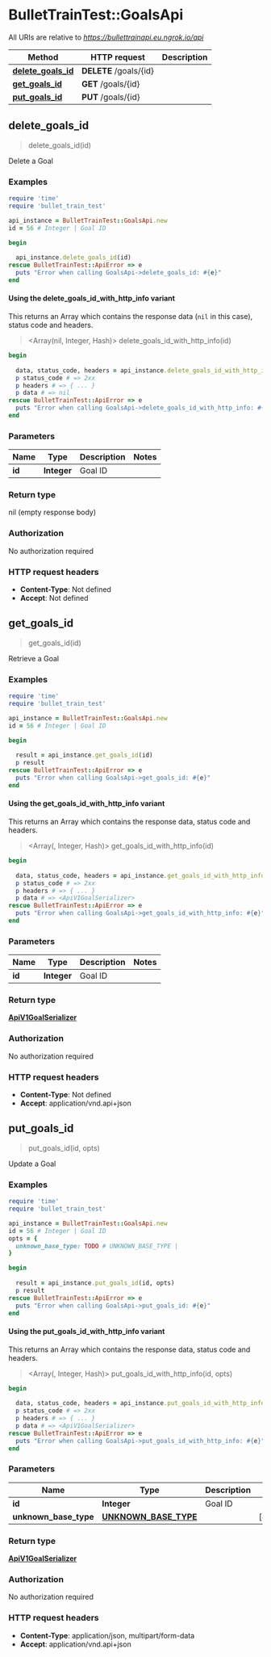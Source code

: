 # BulletTrainTest::GoalsApi

All URIs are relative to *https://bullettrainapi.eu.ngrok.io/api*

| Method | HTTP request | Description |
| ------ | ------------ | ----------- |
| [**delete_goals_id**](GoalsApi.md#delete_goals_id) | **DELETE** /goals/{id} |  |
| [**get_goals_id**](GoalsApi.md#get_goals_id) | **GET** /goals/{id} |  |
| [**put_goals_id**](GoalsApi.md#put_goals_id) | **PUT** /goals/{id} |  |


## delete_goals_id

> delete_goals_id(id)



Delete a Goal

### Examples

```ruby
require 'time'
require 'bullet_train_test'

api_instance = BulletTrainTest::GoalsApi.new
id = 56 # Integer | Goal ID

begin
  
  api_instance.delete_goals_id(id)
rescue BulletTrainTest::ApiError => e
  puts "Error when calling GoalsApi->delete_goals_id: #{e}"
end
```

#### Using the delete_goals_id_with_http_info variant

This returns an Array which contains the response data (`nil` in this case), status code and headers.

> <Array(nil, Integer, Hash)> delete_goals_id_with_http_info(id)

```ruby
begin
  
  data, status_code, headers = api_instance.delete_goals_id_with_http_info(id)
  p status_code # => 2xx
  p headers # => { ... }
  p data # => nil
rescue BulletTrainTest::ApiError => e
  puts "Error when calling GoalsApi->delete_goals_id_with_http_info: #{e}"
end
```

### Parameters

| Name | Type | Description | Notes |
| ---- | ---- | ----------- | ----- |
| **id** | **Integer** | Goal ID |  |

### Return type

nil (empty response body)

### Authorization

No authorization required

### HTTP request headers

- **Content-Type**: Not defined
- **Accept**: Not defined


## get_goals_id

> <ApiV1GoalSerializer> get_goals_id(id)



Retrieve a Goal

### Examples

```ruby
require 'time'
require 'bullet_train_test'

api_instance = BulletTrainTest::GoalsApi.new
id = 56 # Integer | Goal ID

begin
  
  result = api_instance.get_goals_id(id)
  p result
rescue BulletTrainTest::ApiError => e
  puts "Error when calling GoalsApi->get_goals_id: #{e}"
end
```

#### Using the get_goals_id_with_http_info variant

This returns an Array which contains the response data, status code and headers.

> <Array(<ApiV1GoalSerializer>, Integer, Hash)> get_goals_id_with_http_info(id)

```ruby
begin
  
  data, status_code, headers = api_instance.get_goals_id_with_http_info(id)
  p status_code # => 2xx
  p headers # => { ... }
  p data # => <ApiV1GoalSerializer>
rescue BulletTrainTest::ApiError => e
  puts "Error when calling GoalsApi->get_goals_id_with_http_info: #{e}"
end
```

### Parameters

| Name | Type | Description | Notes |
| ---- | ---- | ----------- | ----- |
| **id** | **Integer** | Goal ID |  |

### Return type

[**ApiV1GoalSerializer**](ApiV1GoalSerializer.md)

### Authorization

No authorization required

### HTTP request headers

- **Content-Type**: Not defined
- **Accept**: application/vnd.api+json


## put_goals_id

> <ApiV1GoalSerializer> put_goals_id(id, opts)



Update a Goal

### Examples

```ruby
require 'time'
require 'bullet_train_test'

api_instance = BulletTrainTest::GoalsApi.new
id = 56 # Integer | Goal ID
opts = {
  unknown_base_type: TODO # UNKNOWN_BASE_TYPE | 
}

begin
  
  result = api_instance.put_goals_id(id, opts)
  p result
rescue BulletTrainTest::ApiError => e
  puts "Error when calling GoalsApi->put_goals_id: #{e}"
end
```

#### Using the put_goals_id_with_http_info variant

This returns an Array which contains the response data, status code and headers.

> <Array(<ApiV1GoalSerializer>, Integer, Hash)> put_goals_id_with_http_info(id, opts)

```ruby
begin
  
  data, status_code, headers = api_instance.put_goals_id_with_http_info(id, opts)
  p status_code # => 2xx
  p headers # => { ... }
  p data # => <ApiV1GoalSerializer>
rescue BulletTrainTest::ApiError => e
  puts "Error when calling GoalsApi->put_goals_id_with_http_info: #{e}"
end
```

### Parameters

| Name | Type | Description | Notes |
| ---- | ---- | ----------- | ----- |
| **id** | **Integer** | Goal ID |  |
| **unknown_base_type** | [**UNKNOWN_BASE_TYPE**](UNKNOWN_BASE_TYPE.md) |  | [optional] |

### Return type

[**ApiV1GoalSerializer**](ApiV1GoalSerializer.md)

### Authorization

No authorization required

### HTTP request headers

- **Content-Type**: application/json, multipart/form-data
- **Accept**: application/vnd.api+json

